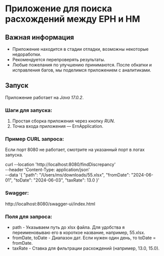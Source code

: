 # Приложение для поиска расхождений между ЕРН и НМ

## Важная информация
- Приложение находится в стадии отладки, возможны некоторые недоработки.
- Рекомендуется перепроверять результаты.
- Любые пожелания по улучшению принимаются. После обкатки и исправления багов, мы поделимся приложением с аналитиками.

## Запуск
Приложение работает на *Java 17.0.2*.

### Шаги для запуска:
1. Простая сборка приложения через кнопку *RUN*.
2. Точка входа приложения — ErnApplication.

### Пример CURL запроса:

Если порт 8080 не работает, смотрите на указанный порт в логах запуска.

curl --location 'http://localhost:8080/findDiscrepancy' \
--header 'Content-Type: application/json' \
--data '{
"path": "/Users/ms/downloads/55.xlsx",
"fromDate": "2024-06-01",
"toDate": "2024-06-03",
"taxRate": 13.0
}'

### Swagger:
http://localhost:8080/swagger-ui/index.html
### Поля для запроса:
- path - Указываем путь до xlsx файла. Для удобства я переименовываю его в короткое название, например, 55.xlsx.
- fromDate, toDate - Диапазон дат. Если нужен один день, то toDate = fromDate.
- taxRate - Ставка для фильтрации расхождений (например, 13.0, 15.0).
